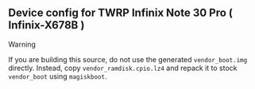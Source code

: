 ## Device config for TWRP Infinix Note 30 Pro ( Infinix-X678B )
> [!WARNING]  
> If you are building this source, do not use the generated `vendor_boot.img` directly. Instead, copy `vendor_ramdisk.cpio.lz4` and repack it to stock `vendor_boot` using `magiskboot`.
